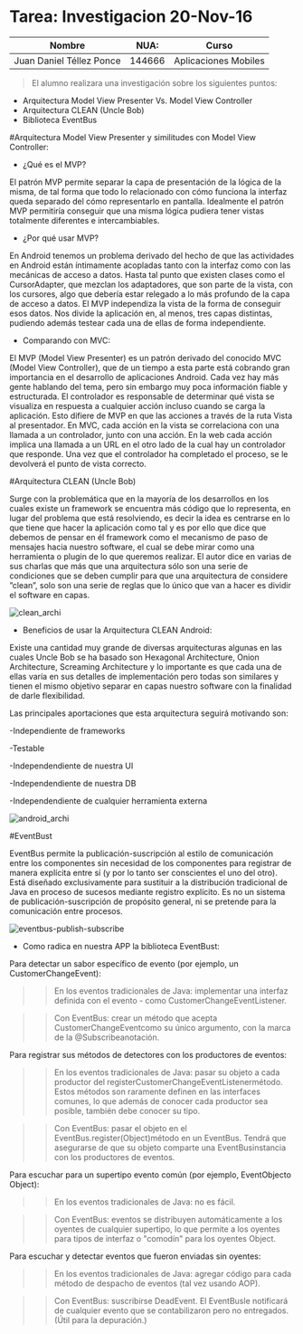 Tarea: Investigacion 20-Nov-16
=======

 Nombre      | NUA:         |          Curso       |
 ------------- |:-------------:|:---------:|
 Juan Daniel Téllez Ponce     | 144666 | Aplicaciones Mobiles |
 

>El alumno realizara una investigación sobre los siguientes puntos:
* Arquitectura Model View Presenter Vs. Model View Controller
* Arquitectura CLEAN (Uncle Bob)
* Biblioteca EventBus

 
#Arquitectura Model View Presenter y similitudes con Model View Controller:

* ¿Qué es el MVP?

El patrón MVP permite separar la capa de presentación de la lógica de la misma, de tal forma que todo lo relacionado con cómo funciona la interfaz queda separado del cómo representarlo en pantalla. Idealmente el patrón MVP permitiría conseguir que una misma lógica pudiera tener vistas totalmente diferentes e intercambiables.

* ¿Por qué usar MVP?

En Android tenemos un problema derivado del hecho de que las actividades en Android están íntimamente acopladas tanto con la interfaz como con las mecánicas de acceso a datos. Hasta tal punto que existen clases como el CursorAdapter, que mezclan los adaptadores, que son parte de la vista, con los cursores, algo que debería estar relegado a lo más profundo de la capa de acceso a datos. 
El MVP independiza la vista de la forma de conseguir esos datos. Nos divide la aplicación en, al menos, tres capas distintas, pudiendo además testear cada una de ellas de forma independiente.

* Comparando con MVC:

El MVP (Model View Presenter) es un patrón derivado del conocido MVC (Model View Controller), que de un tiempo a esta parte está cobrando gran importancia en el desarrollo de aplicaciones Android. Cada vez hay más gente hablando del tema, pero sin embargo muy poca información fiable y estructurada. El controlador es responsable de determinar qué vista se visualiza en respuesta a cualquier acción incluso cuando se carga la aplicación. Esto difiere de MVP en que las acciones a través de la ruta Vista al presentador. En MVC, cada acción en la vista se correlaciona con una llamada a un controlador, junto con una acción. En la web cada acción implica una llamada a un URL en el otro lado de la cual hay un controlador que responde. Una vez que el controlador ha completado el proceso, se le devolverá el punto de vista correcto.

#Arquitectura CLEAN (Uncle Bob)

Surge con la problemática que en la mayoría de los desarrollos en los cuales existe un framework se encuentra más código que lo representa, en lugar del problema que está resolviendo, es decir la idea es centrarse en lo que tiene que hacer la aplicación como tal y es por ello que dice que debemos de pensar en él framework como el mecanismo de paso de mensajes hacia nuestro software, el cual se debe mirar como una herramienta o plugin de lo que queremos realizar.
El autor dice en varias de sus charlas que más que una arquitectura sólo son una serie de condiciones que se deben cumplir para que una arquitectura de considere ”clean”, solo son una serie de reglas que lo único que van a hacer es dividir el software en capas.

![clean_archi](https://cloud.githubusercontent.com/assets/21039708/20472264/dbc9276e-af7d-11e6-8fa6-af7dbd6753b9.png)

* Beneficios de usar la Arquitectura CLEAN Android:

Existe una cantidad muy grande de diversas arquitecturas algunas en las cuales Uncle Bob se ha basado son Hexagonal Architecture, Onion Architecture, Screaming Architecture y lo importante es que cada una de ellas varía en sus detalles de implementación pero todas son similares y tienen el mismo objetivo separar en capas nuestro software con la finalidad de darle flexibilidad.

Las principales aportaciones que esta arquitectura seguirá motivando son:

-Independiente de frameworks

-Testable

-Independendiente de nuestra UI

-Independendiente de nuestra DB

-Independendiente de cualquier herramienta externa


![android_archi](https://cloud.githubusercontent.com/assets/21039708/20472338/8dc2bc3c-af7e-11e6-8609-64ee87d78940.png)

#EventBust

EventBus permite la publicación-suscripción al estilo de comunicación entre los componentes sin necesidad de los componentes para registrar de manera explícita entre sí (y por lo tanto ser conscientes el uno del otro). Está diseñado exclusivamente para sustituir a la distribución tradicional de Java en proceso de sucesos mediante registro explícito. Es no un sistema de publicación-suscripción de propósito general, ni se pretende para la comunicación entre procesos.

![eventbus-publish-subscribe](https://cloud.githubusercontent.com/assets/21039708/20472418/4435216c-af7f-11e6-8e8f-581b63eefca5.png)

* Como radica en nuestra APP la biblioteca EventBust:

Para detectar un sabor específico de evento (por ejemplo, un CustomerChangeEvent):
>>En los eventos tradicionales de Java: implementar una interfaz definida con el evento - como CustomerChangeEventListener.

>>Con EventBus: crear un método que acepta CustomerChangeEventcomo su único argumento, con la marca de la @Subscribeanotación.

  Para registrar sus métodos de detectores con los productores de eventos:
>>En los eventos tradicionales de Java: pasar su objeto a cada productor del registerCustomerChangeEventListenermétodo. Estos métodos son raramente definen en las interfaces comunes, lo que además de conocer cada productor sea posible, también debe conocer su tipo.

>>Con EventBus: pasar el objeto en el EventBus.register(Object)método en un EventBus. Tendrá que asegurarse de que su objeto comparte una EventBusinstancia con los productores de eventos.

  Para escuchar para un supertipo evento común (por ejemplo, EventObjecto Object):
>>En los eventos tradicionales de Java: no es fácil.

>>Con EventBus: eventos se distribuyen automáticamente a los oyentes de cualquier supertipo, lo que permite a los oyentes para tipos de interfaz o "comodín" para los oyentes Object.

  Para escuchar y detectar eventos que fueron enviadas sin oyentes:
>>En los eventos tradicionales de Java: agregar código para cada método de despacho de eventos (tal vez usando AOP).

>>Con EventBus: suscribirse DeadEvent. El EventBusle notificará de cualquier evento que se contabilizaron pero no entregados. (Útil para la depuración.)


